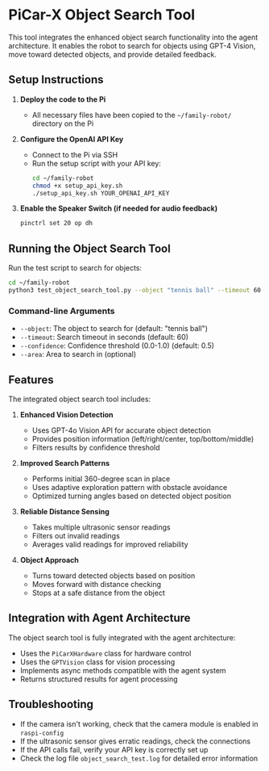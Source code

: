 # PiCar-X Object Search Tool

This tool integrates the enhanced object search functionality into the agent architecture. It enables the robot to search for objects using GPT-4 Vision, move toward detected objects, and provide detailed feedback.

## Setup Instructions

1. **Deploy the code to the Pi**
   - All necessary files have been copied to the `~/family-robot/` directory on the Pi

2. **Configure the OpenAI API Key**
   - Connect to the Pi via SSH
   - Run the setup script with your API key:
     ```bash
     cd ~/family-robot
     chmod +x setup_api_key.sh
     ./setup_api_key.sh YOUR_OPENAI_API_KEY
     ```

3. **Enable the Speaker Switch (if needed for audio feedback)**
   ```bash
   pinctrl set 20 op dh
   ```

## Running the Object Search Tool

Run the test script to search for objects:

```bash
cd ~/family-robot
python3 test_object_search_tool.py --object "tennis ball" --timeout 60 --confidence 0.6
```

### Command-line Arguments

- `--object`: The object to search for (default: "tennis ball")
- `--timeout`: Search timeout in seconds (default: 60)
- `--confidence`: Confidence threshold (0.0-1.0) (default: 0.5)
- `--area`: Area to search in (optional)

## Features

The integrated object search tool includes:

1. **Enhanced Vision Detection**
   - Uses GPT-4o Vision API for accurate object detection
   - Provides position information (left/right/center, top/bottom/middle)
   - Filters results by confidence threshold

2. **Improved Search Patterns**
   - Performs initial 360-degree scan in place
   - Uses adaptive exploration pattern with obstacle avoidance
   - Optimized turning angles based on detected object position

3. **Reliable Distance Sensing**
   - Takes multiple ultrasonic sensor readings
   - Filters out invalid readings
   - Averages valid readings for improved reliability

4. **Object Approach**
   - Turns toward detected objects based on position
   - Moves forward with distance checking
   - Stops at a safe distance from the object

## Integration with Agent Architecture

The object search tool is fully integrated with the agent architecture:

- Uses the `PiCarXHardware` class for hardware control
- Uses the `GPTVision` class for vision processing
- Implements async methods compatible with the agent system
- Returns structured results for agent processing

## Troubleshooting

- If the camera isn't working, check that the camera module is enabled in `raspi-config`
- If the ultrasonic sensor gives erratic readings, check the connections
- If the API calls fail, verify your API key is correctly set up
- Check the log file `object_search_test.log` for detailed error information
